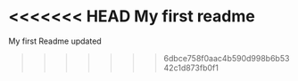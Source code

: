 <<<<<<< HEAD
My first readme
=======
My first Readme updated
>>>>>>> 6dbce758f0aac4b590d998b6b5342c1d873fb0f1
